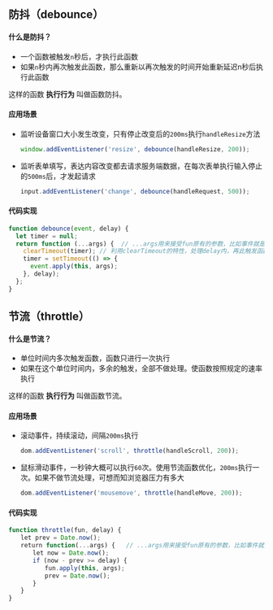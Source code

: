 ## 防抖（debounce） 
#### 什么是防抖？

 - 一个函数被触发`n`秒后，才执行此函数
 - 如果`n`秒内再次触发此函数，那么重新以再次触发的时间开始重新延迟n秒后执行此函数  
 
这样的函数 **执行行为** 叫做函数防抖。 

#### 应用场景   

 - 监听设备窗口大小发生改变，只有停止改变后的`200ms`执行`handleResize`方法

	```javascript
	window.addEventListener('resize', debounce(handleResize, 200));
	```
  
 - 监听表单填写，表达内容改变都去请求服务端数据，在每次表单执行输入停止的`500ms`后，才发起请求

	```javascript
	input.addEventListener('change', debounce(handleRequest, 500));
	```  
	
#### 代码实现  
   
```javascript
function debounce(event, delay) {
  let timer = null;
  return function (...args) {  // ...args用来接受fun原有的参数，比如事件就是event对象
    clearTimeout(timer); // 利用clearTimeout的特性，处理delay内，再此触发函数不做处理
    timer = setTimeout(() => {
      event.apply(this, args);
    }, delay);
  };
}
```
## 节流（throttle）   
 
#### 什么是节流？  

 - 单位时间内多次触发函数，函数只进行一次执行
 - 如果在这个单位时间内，多余的触发，全部不做处理。使函数按照规定的速率执行
 
 这样的函数 **执行行为** 叫做函数节流。  
 
#### 应用场景    

 - 滚动事件，持续滚动，间隔`200ms`执行    
 
	```javascript
	dom.addEventListener('scroll', throttle(handleScroll, 200)); 
	```  
 - 鼠标滑动事件，一秒钟大概可以执行`60`次。使用节流函数优化，`200ms`执行一次。如果不做节流处理，可想而知浏览器压力有多大   

	```javascript
	dom.addEventListener('mousemove', throttle(handleMove, 200)); 
	```     
	 
#### 代码实现    

```javascript
function throttle(fun, delay) {            
　　let prev = Date.now();            
　　return function(...args) {   // ...args用来接受fun原有的参数，比如事件就是event对象                        
　　　　let now = Date.now();                
　　　　if (now - prev >= delay) {                    
　　　　　　fun.apply(this, args);  
　　　　　　prev = Date.now();                                    
　　　　}            
　　}        
}
```